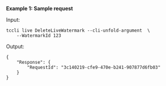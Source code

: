 **Example 1: Sample request**



Input: 

```
tccli live DeleteLiveWatermark --cli-unfold-argument  \
    --WatermarkId 123
```

Output: 
```
{
    "Response": {
        "RequestId": "3c140219-cfe9-470e-b241-907877d6fb03"
    }
}
```

